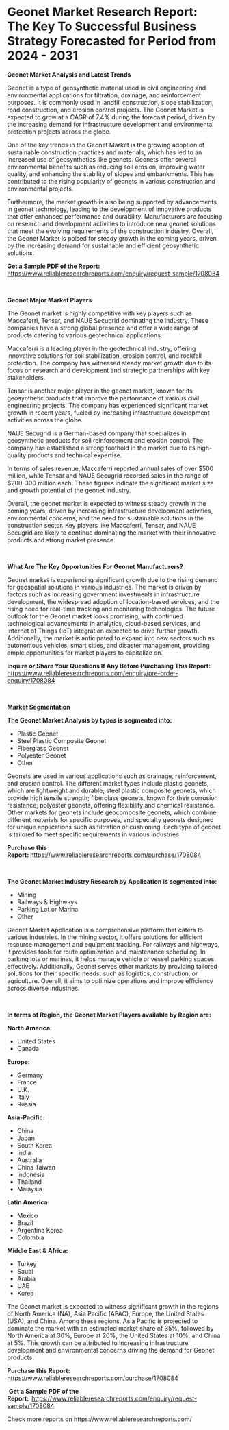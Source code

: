 <p><h1>Geonet Market Research Report: The Key To Successful Business Strategy Forecasted for Period from 2024 - 2031</h1></p><p><strong>Geonet Market Analysis and Latest Trends</strong></p>
<p><p>Geonet is a type of geosynthetic material used in civil engineering and environmental applications for filtration, drainage, and reinforcement purposes. It is commonly used in landfill construction, slope stabilization, road construction, and erosion control projects. The Geonet Market is expected to grow at a CAGR of 7.4% during the forecast period, driven by the increasing demand for infrastructure development and environmental protection projects across the globe.</p><p>One of the key trends in the Geonet Market is the growing adoption of sustainable construction practices and materials, which has led to an increased use of geosynthetics like geonets. Geonets offer several environmental benefits such as reducing soil erosion, improving water quality, and enhancing the stability of slopes and embankments. This has contributed to the rising popularity of geonets in various construction and environmental projects.</p><p>Furthermore, the market growth is also being supported by advancements in geonet technology, leading to the development of innovative products that offer enhanced performance and durability. Manufacturers are focusing on research and development activities to introduce new geonet solutions that meet the evolving requirements of the construction industry. Overall, the Geonet Market is poised for steady growth in the coming years, driven by the increasing demand for sustainable and efficient geosynthetic solutions.</p></p>
<p><strong>Get a Sample PDF of the Report:&nbsp;</strong> <a href="https://www.reliableresearchreports.com/enquiry/request-sample/1708084">https://www.reliableresearchreports.com/enquiry/request-sample/1708084</a></p>
<p>&nbsp;</p>
<p><strong>Geonet Major Market Players</strong></p>
<p><p>The Geonet market is highly competitive with key players such as Maccaferri, Tensar, and NAUE Secugrid dominating the industry. These companies have a strong global presence and offer a wide range of products catering to various geotechnical applications.</p><p>Maccaferri is a leading player in the geotechnical industry, offering innovative solutions for soil stabilization, erosion control, and rockfall protection. The company has witnessed steady market growth due to its focus on research and development and strategic partnerships with key stakeholders.</p><p>Tensar is another major player in the geonet market, known for its geosynthetic products that improve the performance of various civil engineering projects. The company has experienced significant market growth in recent years, fueled by increasing infrastructure development activities across the globe.</p><p>NAUE Secugrid is a German-based company that specializes in geosynthetic products for soil reinforcement and erosion control. The company has established a strong foothold in the market due to its high-quality products and technical expertise.</p><p>In terms of sales revenue, Maccaferri reported annual sales of over $500 million, while Tensar and NAUE Secugrid recorded sales in the range of $200-300 million each. These figures indicate the significant market size and growth potential of the geonet industry.</p><p>Overall, the geonet market is expected to witness steady growth in the coming years, driven by increasing infrastructure development activities, environmental concerns, and the need for sustainable solutions in the construction sector. Key players like Maccaferri, Tensar, and NAUE Secugrid are likely to continue dominating the market with their innovative products and strong market presence.</p></p>
<p>&nbsp;</p>
<p><strong>What Are The Key Opportunities For Geonet Manufacturers?</strong></p>
<p><p>Geonet market is experiencing significant growth due to the rising demand for geospatial solutions in various industries. The market is driven by factors such as increasing government investments in infrastructure development, the widespread adoption of location-based services, and the rising need for real-time tracking and monitoring technologies. The future outlook for the Geonet market looks promising, with continued technological advancements in analytics, cloud-based services, and Internet of Things (IoT) integration expected to drive further growth. Additionally, the market is anticipated to expand into new sectors such as autonomous vehicles, smart cities, and disaster management, providing ample opportunities for market players to capitalize on.</p></p>
<p><strong>Inquire or Share Your Questions If Any Before Purchasing This Report:</strong> <a href="https://www.reliableresearchreports.com/enquiry/pre-order-enquiry/1708084">https://www.reliableresearchreports.com/enquiry/pre-order-enquiry/1708084</a></p>
<p>&nbsp;</p>
<p><strong>Market Segmentation</strong></p>
<p><strong>The Geonet Market Analysis by types is segmented into:</strong></p>
<p><ul><li>Plastic Geonet</li><li>Steel Plastic Composite Geonet</li><li>Fiberglass Geonet</li><li>Polyester Geonet</li><li>Other</li></ul></p>
<p><p>Geonets are used in various applications such as drainage, reinforcement, and erosion control. The different market types include plastic geonets, which are lightweight and durable; steel plastic composite geonets, which provide high tensile strength; fiberglass geonets, known for their corrosion resistance; polyester geonets, offering flexibility and chemical resistance. Other markets for geonets include geocomposite geonets, which combine different materials for specific purposes, and specialty geonets designed for unique applications such as filtration or cushioning. Each type of geonet is tailored to meet specific requirements in various industries.</p></p>
<p><strong>Purchase this Report:&nbsp;</strong><a href="https://www.reliableresearchreports.com/purchase/1708084">https://www.reliableresearchreports.com/purchase/1708084</a></p>
<p>&nbsp;</p>
<p><strong>The Geonet Market Industry Research by Application is segmented into:</strong></p>
<p><ul><li>Mining</li><li>Railways & Highways</li><li>Parking Lot or Marina</li><li>Other</li></ul></p>
<p><p>Geonet Market Application is a comprehensive platform that caters to various industries. In the mining sector, it offers solutions for efficient resource management and equipment tracking. For railways and highways, it provides tools for route optimization and maintenance scheduling. In parking lots or marinas, it helps manage vehicle or vessel parking spaces effectively. Additionally, Geonet serves other markets by providing tailored solutions for their specific needs, such as logistics, construction, or agriculture. Overall, it aims to optimize operations and improve efficiency across diverse industries.</p></p>
<p>&nbsp;</p>
<p><strong>In terms of Region, the Geonet Market Players available by Region are:</strong></p>
<p>
    <p> <strong> North America: </strong>
        <ul>
            <li>United States</li>
            <li>Canada</li>
        </ul>
        </p> 
    <p> <strong> Europe: </strong>
        <ul>
            <li>Germany</li>
            <li>France</li>
            <li>U.K.</li>
            <li>Italy</li>
            <li>Russia</li>
        </ul>
        </p> 
    <p> <strong> Asia-Pacific: </strong>
        <ul>
            <li>China</li>
            <li>Japan</li>
            <li>South Korea</li>
            <li>India</li>
            <li>Australia</li>
            <li>China Taiwan</li>
            <li>Indonesia</li>
            <li>Thailand</li>
            <li>Malaysia</li>
        </ul>
        </p> 
    <p> <strong> Latin America: </strong>
        <ul>
            <li>Mexico</li>
            <li>Brazil</li>
            <li>Argentina Korea</li>
            <li>Colombia</li>
        </ul>
        </p> 
    <p> <strong> Middle East & Africa: </strong>
        <ul>
            <li>Turkey</li>
            <li>Saudi</li>
            <li>Arabia</li>
            <li>UAE</li>
            <li>Korea</li>
        </ul>
    </p>
    </p>
<p><p>The Geonet market is expected to witness significant growth in the regions of North America (NA), Asia Pacific (APAC), Europe, the United States (USA), and China. Among these regions, Asia Pacific is projected to dominate the market with an estimated market share of 35%, followed by North America at 30%, Europe at 20%, the United States at 10%, and China at 5%. This growth can be attributed to increasing infrastructure development and environmental concerns driving the demand for Geonet products.</p></p>
<p><strong>Purchase this Report: </strong><a href="https://www.reliableresearchreports.com/purchase/1708084">https://www.reliableresearchreports.com/purchase/1708084</a></p>
<p>&nbsp;<strong>Get a Sample PDF of the Report:&nbsp;&nbsp;</strong><a href="https://www.reliableresearchreports.com/enquiry/request-sample/1708084">https://www.reliableresearchreports.com/enquiry/request-sample/1708084</a></p>
<p><strong></strong></p>
<p>Check more reports on https://www.reliableresearchreports.com/</p>
